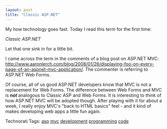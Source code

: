 ```yaml
---
layout: post
title: "Classic ASP.NET"
---
```


<p>My how technology goes fast.  Today I read this term for the first time: </p>
  
<p><em>Classic ASP.NET</em></p>
  
<p>Let that one sink in for a little bit.  </p>
  
<p>I came across the term in the comments of a blog post on ASP.NET MVC: <a title="http://www.aaronlerch.com/blog/2008/01/26/displaying-foo-on-every-page-of-an-aspnet-mvc-application/" href="http://www.aaronlerch.com/blog/2008/01/26/displaying-foo-on-every-page-of-an-aspnet-mvc-application/">http://www.aaronlerch.com/blog/2008/01/26/displaying-foo-on-every-page-of-an-aspnet-mvc-application/</a>.  The commenter is referring to ASP.NET Web Forms.  </p>
  
<p>Of course, all of us good ASP.NET developers know that MVC is not a replacement for Web Forms.  The difference between Web Forms and MVC is <strong><em>not </em></strong>analogous to Classic ASP and Web Forms.  It is interesting to think of how ASP.NET MVC will be adopted though.  After playing with it for about a week, I really enjoy MVC's "back to HTML basics" feel - and it kind of makes developing web apps a little fun again.</p>
  
<div class="tags" id="scid:0767317B-992E-4b12-91E0-4F059A8CECA8:739c151b-ec93-4263-9c5b-241c98eebc92">Technorati Tags: <a href="http://technorati.com/tags/asp" target="_blank" rel="tag">asp</a> <a href="http://technorati.com/tags/mvc" target="_blank" rel="tag">mvc</a> <a href="http://technorati.com/tags/development" target="_blank" rel="tag">development</a> <a href="http://technorati.com/tags/programming" target="_blank" rel="tag">programming</a> <a href="http://technorati.com/tags/code" target="_blank" rel="tag">code</a></div> 
